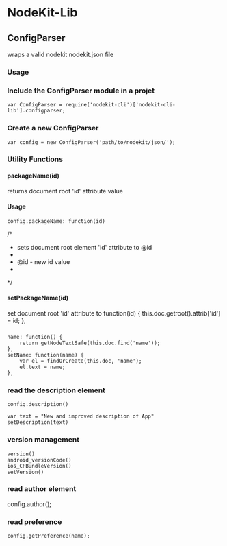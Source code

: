 <!--
#
# Licensed to OffGrid Networks (OGN) under one
# or more contributor license agreements.  See the NOTICE file
# distributed with this work for additional information
# regarding copyright ownership.  OGN licenses this file
# to you under the Apache License, Version 2.0 (the
# "License"); you may not use this file except in compliance
# with the License.  You may obtain a copy of the License at
#
# http://apache.org/licenses/LICENSE-2.0
#
# Unless required by applicable law or agreed to in writing,
# software distributed under the License is distributed on an
# "AS IS" BASIS, WITHOUT WARRANTIES OR CONDITIONS OF ANY
#  KIND, either express or implied.  See the License for the
# specific language governing permissions and limitations
# under the License.
#
-->

# NodeKit-Lib

## ConfigParser

wraps a valid nodekit nodekit.json file 

### Usage

### Include the ConfigParser module in a projet

    var ConfigParser = require('nodekit-cli')['nodekit-cli-lib'].configparser;

### Create a new ConfigParser

    var config = new ConfigParser('path/to/nodekit/json/');
    
### Utility Functions

#### packageName(id)
returns document root 'id' attribute value
#### Usage

    config.packageName: function(id) 

/*
 * sets document root element 'id' attribute to @id
 *
 * @id - new id value
 *
 */
#### setPackageName(id)
set document root 'id' attribute to 
 function(id) {
        this.doc.getroot().attrib['id'] = id;
    },

### 
    name: function() {
        return getNodeTextSafe(this.doc.find('name'));
    },
    setName: function(name) {
        var el = findOrCreate(this.doc, 'name');
        el.text = name;
    },

### read the description element
    
    config.description()

    var text = "New and improved description of App"
    setDescription(text)
    
### version management
    version()
    android_versionCode()
    ios_CFBundleVersion()
    setVersion()
    
### read author element

   config.author();

### read preference

    config.getPreference(name);
